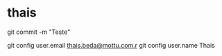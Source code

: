 # thais
git commit -m "Teste"

git config user.email thais.beda@mottu.com.r
git config user.name Thais
